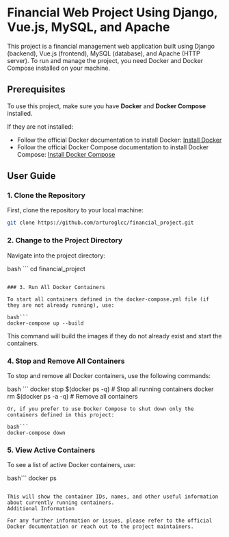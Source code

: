 # Financial Web Project Using Django, Vue.js, MySQL, and Apache

This project is a financial management web application built using Django (backend), Vue.js (frontend), MySQL (database), and Apache (HTTP server). To run and manage the project, you need Docker and Docker Compose installed on your machine.

## Prerequisites

To use this project, make sure you have **Docker** and **Docker Compose** installed.

If they are not installed:
- Follow the official Docker documentation to install Docker: [Install Docker](https://docs.docker.com/get-docker/)
- Follow the official Docker Compose documentation to install Docker Compose: [Install Docker Compose](https://docs.docker.com/compose/install/)

## User Guide

### 1. Clone the Repository

First, clone the repository to your local machine:

```bash
git clone https://github.com/arturoglcc/financial_project.git
```

### 2. Change to the Project Directory

Navigate into the project directory:

bash ```
cd financial_project
```

### 3. Run All Docker Containers

To start all containers defined in the docker-compose.yml file (if they are not already running), use:

bash```
docker-compose up --build
```

This command will build the images if they do not already exist and start the containers.

### 4. Stop and Remove All Containers

To stop and remove all Docker containers, use the following commands:

bash ```
docker stop $(docker ps -q)  # Stop all running containers
docker rm $(docker ps -a -q) # Remove all containers
```
Or, if you prefer to use Docker Compose to shut down only the containers defined in this project:

bash```
docker-compose down
```

### 5. View Active Containers

To see a list of active Docker containers, use:

bash```
docker ps
```

This will show the container IDs, names, and other useful information about currently running containers.
Additional Information

For any further information or issues, please refer to the official Docker documentation or reach out to the project maintainers.
